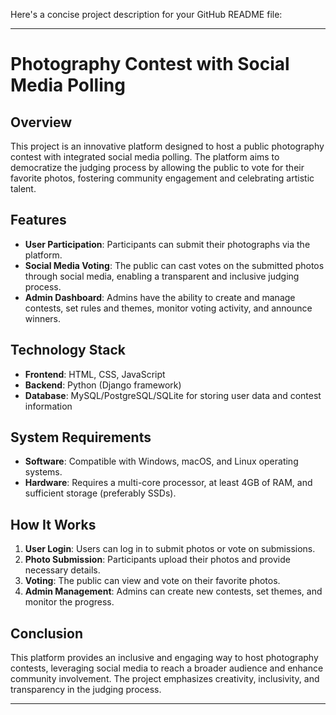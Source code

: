 Here's a concise project description for your GitHub README file:

---

# Photography Contest with Social Media Polling

## Overview
This project is an innovative platform designed to host a public photography contest with integrated social media polling. The platform aims to democratize the judging process by allowing the public to vote for their favorite photos, fostering community engagement and celebrating artistic talent.

## Features
- **User Participation**: Participants can submit their photographs via the platform.
- **Social Media Voting**: The public can cast votes on the submitted photos through social media, enabling a transparent and inclusive judging process.
- **Admin Dashboard**: Admins have the ability to create and manage contests, set rules and themes, monitor voting activity, and announce winners.

## Technology Stack
- **Frontend**: HTML, CSS, JavaScript
- **Backend**: Python (Django framework)
- **Database**: MySQL/PostgreSQL/SQLite for storing user data and contest information

## System Requirements
- **Software**: Compatible with Windows, macOS, and Linux operating systems.
- **Hardware**: Requires a multi-core processor, at least 4GB of RAM, and sufficient storage (preferably SSDs).

## How It Works
1. **User Login**: Users can log in to submit photos or vote on submissions.
2. **Photo Submission**: Participants upload their photos and provide necessary details.
3. **Voting**: The public can view and vote on their favorite photos.
4. **Admin Management**: Admins can create new contests, set themes, and monitor the progress.

## Conclusion
This platform provides an inclusive and engaging way to host photography contests, leveraging social media to reach a broader audience and enhance community involvement. The project emphasizes creativity, inclusivity, and transparency in the judging process.

---

